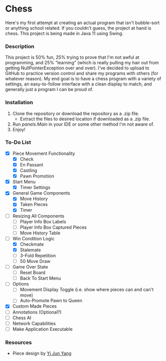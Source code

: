 # Chess
Here's my first attempt at creating an actual program that isn't bubble-sort or anything school related. If you couldn't guess, the project at hand is chess. This project is being made in Java 11 using Swing.

### Description
This project is 50% fun, 25% trying to prove that I'm not awful at programming, and 25% "learning" (which is really pulling my hair out from getting NullPointerException over and over). I've decided to upload to GitHub to practice version control and share my programs with others (for whatever reason). My end goal is to have a chess program with a variety of settings, an easy-to-follow interface with a clean display to match, and generally just a program I can be proud of.

### Installation
1. Clone the repository or download the repository as a .zip file.
   * Extract the files to desired location if downloaded as a .zip file.
2. Run *panels.Main* in your IDE or some other method I'm not aware of.
3. Enjoy!

### To-Do List
- [x] Piece Movement Functionality
  - [x] Check
  - [x] En Passant
  - [x] Castling
  - [x] Pawn Promotion
- [x] Start Menu
  - [x] Timer Settings
- [x] General Game Components
  - [x] Move History
  - [x] Taken Pieces
  - [x] Timer
- [ ] Resizing All Components
  - [ ] Player Info Box Labels
  - [ ] Player Info Box Captured Pieces
  - [ ] Move History Table
- [ ] Win Condition Logic
  - [x] Checkmate
  - [x] Stalemate
  - [ ] 3-Fold Repetition
  - [ ] 50 Move Draw
- [ ] Game Over State
  - [ ] Reset Board
  - [ ] Back To Start Menu
- [ ] Options
  - [ ] Movement Display Toggle (i.e. show where pieces can and can't move)
  - [ ] Auto-Promote Pawn to Queen
- [x] Custom Made Pieces
- [ ] Annotations (Optional?)
- [ ] Chess AI
- [ ] Network Capabilities
- [ ] Make Application Executable

### Resources
* Piece design by [Yi Jun Yang](https://www.instagram.com/y.yang.art/)
